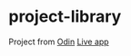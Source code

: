 # project-library
Project from [Odin](https://www.theodinproject.com/lessons/node-path-javascript-library)
[Live app](https://melshine.github.io/project-library/)